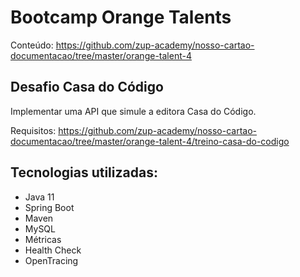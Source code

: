 # Bootcamp Orange Talents 

Conteúdo: https://github.com/zup-academy/nosso-cartao-documentacao/tree/master/orange-talent-4

## Desafio Casa do Código

Implementar uma API que simule a editora Casa do Código.

Requisitos: https://github.com/zup-academy/nosso-cartao-documentacao/tree/master/orange-talent-4/treino-casa-do-codigo  

## Tecnologias utilizadas:
- Java 11
- Spring Boot 
- Maven
- MySQL
- Métricas
- Health Check
- OpenTracing

